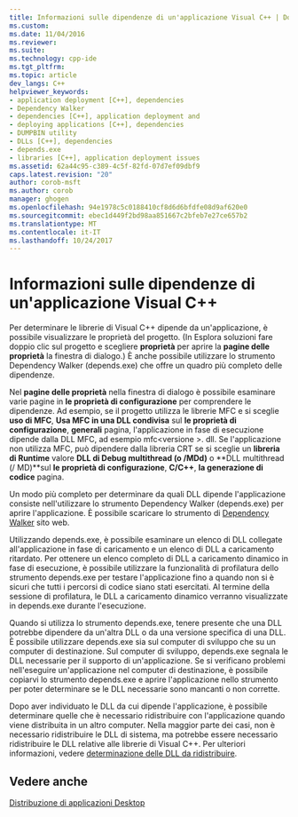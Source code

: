 ```yaml
---
title: Informazioni sulle dipendenze di un'applicazione Visual C++ | Documenti Microsoft
ms.custom: 
ms.date: 11/04/2016
ms.reviewer: 
ms.suite: 
ms.technology: cpp-ide
ms.tgt_pltfrm: 
ms.topic: article
dev_langs: C++
helpviewer_keywords:
- application deployment [C++], dependencies
- Dependency Walker
- dependencies [C++], application deployment and
- deploying applications [C++], dependencies
- DUMPBIN utility
- DLLs [C++], dependencies
- depends.exe
- libraries [C++], application deployment issues
ms.assetid: 62a44c95-c389-4c5f-82fd-07d7ef09dbf9
caps.latest.revision: "20"
author: corob-msft
ms.author: corob
manager: ghogen
ms.openlocfilehash: 94e1978c5c0188410cf8d6d6bfdfe08d9af620e0
ms.sourcegitcommit: ebec1d449f2bd98aa851667c2bfeb7e27ce657b2
ms.translationtype: MT
ms.contentlocale: it-IT
ms.lasthandoff: 10/24/2017
---
```

# <a name="understanding-the-dependencies-of-a-visual-c-application"></a>Informazioni sulle dipendenze di un'applicazione Visual C++
Per determinare le librerie di Visual C++ dipende da un'applicazione, è possibile visualizzare le proprietà del progetto. (In Esplora soluzioni fare doppio clic sul progetto e scegliere **proprietà** per aprire la **pagine delle proprietà** la finestra di dialogo.) È anche possibile utilizzare lo strumento Dependency Walker (depends.exe) che offre un quadro più completo delle dipendenze.  
  
 Nel **pagine delle proprietà** nella finestra di dialogo è possibile esaminare varie pagine in **le proprietà di configurazione** per comprendere le dipendenze. Ad esempio, se il progetto utilizza le librerie MFC e si sceglie **uso di MFC**, **Usa MFC in una DLL condivisa** sul **le proprietà di configurazione**, **generali**  pagina, l'applicazione in fase di esecuzione dipende dalla DLL MFC, ad esempio mfc\<versione >. dll. Se l'applicazione non utilizza MFC, può dipendere dalla libreria CRT se si sceglie un **libreria di Runtime** valore **DLL di Debug multithread (o /MDd)** o **DLL multithread (/ MD)**sul **le proprietà di configurazione**, **C/C++**, **la generazione di codice** pagina.  
  
 Un modo più completo per determinare da quali DLL dipende l'applicazione consiste nell'utilizzare lo strumento Dependency Walker (depends.exe) per aprire l'applicazione. È possibile scaricare lo strumento di [Dependency Walker](http://go.microsoft.com/fwlink/p/?LinkId=132640) sito web.  
  
 Utilizzando depends.exe, è possibile esaminare un elenco di DLL collegate all'applicazione in fase di caricamento e un elenco di DLL a caricamento ritardato. Per ottenere un elenco completo di DLL a caricamento dinamico in fase di esecuzione, è possibile utilizzare la funzionalità di profilatura dello strumento depends.exe per testare l'applicazione fino a quando non si è sicuri che tutti i percorsi di codice siano stati esercitati. Al termine della sessione di profilatura, le DLL a caricamento dinamico verranno visualizzate in depends.exe durante l'esecuzione.  
  
 Quando si utilizza lo strumento depends.exe, tenere presente che una DLL potrebbe dipendere da un'altra DLL o da una versione specifica di una DLL. È possibile utilizzare depends.exe sia sul computer di sviluppo che su un computer di destinazione. Sul computer di sviluppo, depends.exe segnala le DLL necessarie per il supporto di un'applicazione. Se si verificano problemi nell'eseguire un'applicazione nel computer di destinazione, è possibile copiarvi lo strumento depends.exe e aprire l'applicazione nello strumento per poter determinare se le DLL necessarie sono mancanti o non corrette.  
  
 Dopo aver individuato le DLL da cui dipende l'applicazione, è possibile determinare quelle che è necessario ridistribuire con l'applicazione quando viene distribuita in un altro computer. Nella maggior parte dei casi, non è necessario ridistribuire le DLL di sistema, ma potrebbe essere necessario ridistribuire le DLL relative alle librerie di Visual C++. Per ulteriori informazioni, vedere [determinazione delle DLL da ridistribuire](../ide/determining-which-dlls-to-redistribute.md).  
  
## <a name="see-also"></a>Vedere anche  
 [Distribuzione di applicazioni Desktop](../ide/deploying-native-desktop-applications-visual-cpp.md)